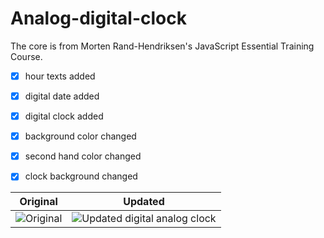 # Analog-digital-clock

The core is from Morten Rand-Hendriksen's JavaScript Essential Training Course. 

- [x] hour texts added
- [x] digital date added
- [x] digital clock added
- [x] background color changed
- [x] second hand color changed
- [x] clock background changed


Original | Updated
------------ | -------------
![Original](http://serkanokur.com/Clock/original.JPG) | ![Updated digital analog clock](http://serkanokur.com/Clock/Nclock.JPG)

